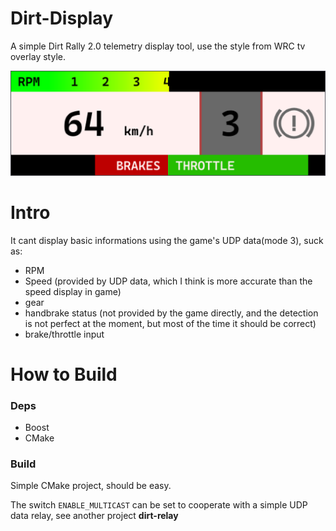 # Dirt-Display

A simple Dirt Rally 2.0 telemetry display tool, use the style from WRC tv overlay style.

![ui](misc/screenshot.png)

# Intro
It cant display basic informations using the game's UDP data(mode 3), suck as:

- RPM
- Speed (provided by UDP data, which I think is more accurate than the speed display in game)
- gear
- handbrake status (not provided by the game directly, and the detection is not perfect at the moment, but most of the time it should be correct)
- brake/throttle input


# How to Build

### Deps
- Boost
- CMake

### Build
Simple CMake project, should be easy.

The switch ```ENABLE_MULTICAST``` can be set to cooperate with a simple UDP data relay, see another project **dirt-relay**